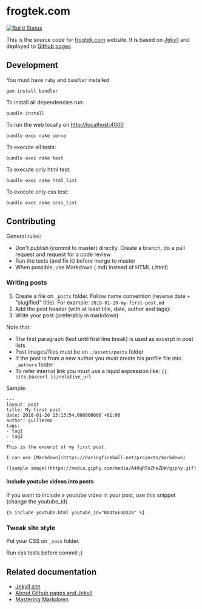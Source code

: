 # frogtek.com
[![Build Status](https://travis-ci.org/Frogtek/frogtek.om-site.svg)](https://travis-ci.org/Frogtek/frogtek.com-site)

This is the source code for [frogtek.com](http://frogtek.com) website.
It is based on [Jekyll](https://jekyllrb.com/) and deployed to [Github pages](https://pages.github.com)

## Development

You must have `ruby` and `bundler` installed

```
gem install bundler
```

To install all dependencies run:

```
bundle install
```

To run the web locally on [http://localhost:4000](http://localhost:4000)

```
bundle exec rake serve
```

To execute all tests:

```
bundle exec rake test
```

To execute only html test:

```
bundle exec rake html_lint
```

To execute only css test:

```
bundle exec rake scss_lint
```

## Contributing

General rules:

- Don't publish (commit to master) directly. Create a branch, do a pull request and request for a code review
- Run the tests (and fix it) before merge to master
- When possible, use Markdown (.md) instead of HTML (.html)

### Writing posts

1. Create a file on `_posts` folder. Follow name convention (reverse date + "slugified" title). For example: `2018-01-20-my-first-post.md`
2. Add the post header (with at least title, date, author and tags):
3. Write your post (preferably in markdown)

Note that:
 
- The first paragraph (text until first line break) is used as excerpt in post lists
- Post images/files must be on `./assets/posts` folder
- If the post is from a new author you must create his profile file into `_authors` folder
- To refer internal link you must use a liquid expression like: `{{ site.baseurl }}/relative_url`

Sample:
    
    ---
    layout: post
    title: My first post`
    date: 2018-01-20 13:13:54.000000000 +01:00
    author: guillermo
    tags:
    - tag1
    - tag2
    ---
    This is the excerpt of my first post.
    
    I can use [Markdown](https://daringfireball.net/projects/markdown)
    
    ![sample image](https://media.giphy.com/media/A49qRTnZhaZDW/giphy.gif)

#### Include youtube videos into posts

If you want to include a youtube video in your post, use this snippet (change the youtube_id)

```
{% include youtube.html youtube_id="BoDtuEUO328" %}
```

### Tweak site style

Put your CSS on `_sass` folder. 

Run css tests before commit ;)

## Related documentation

- [Jekyll site](https://jekyllrb.com/docs/)
- [About Github pages and Jekyll](https://help.github.com/articles/about-github-pages-and-jekyll/)
- [Mastering Markdown](https://guides.github.com/features/mastering-markdown/)